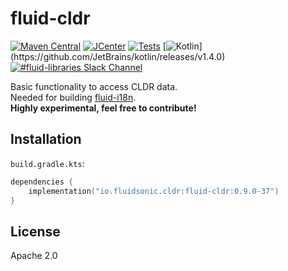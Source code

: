 fluid-cldr
==========

[![Maven Central](https://img.shields.io/maven-central/v/io.fluidsonic.cldr/fluid-cldr?label=Maven%20Central)](https://search.maven.org/artifact/io.fluidsonic.cldr/fluid-cldr)
[![JCenter](https://img.shields.io/bintray/v/fluidsonic/kotlin/cldr?label=JCenter)](https://bintray.com/fluidsonic/kotlin/cldr)
[![Tests](https://github.com/fluidsonic/fluid-cldr/workflows/Tests/badge.svg)](https://github.com/fluidsonic/fluid-cldr/actions?workflow=Tests)
[![Kotlin](https://img.shields.io/badge/Kotlin-1.4.0%20(Darwin,%20JVM,%20JS)-blue.svg)](https://github.com/JetBrains/kotlin/releases/v1.4.0)
[![#fluid-libraries Slack Channel](https://img.shields.io/badge/slack-%23fluid--libraries-543951.svg?label=Slack)](https://kotlinlang.slack.com/messages/C7UDFSVT2/)

Basic functionality to access CLDR data.  
Needed for building [fluid-i18n](http://github.com/fluidsonic/fluid-i18n).  
**Highly experimental, feel free to contribute!**



Installation
------------

`build.gradle.kts`:
```kotlin
dependencies {
    implementation("io.fluidsonic.cldr:fluid-cldr:0.9.0-37")
}
```


License
-------

Apache 2.0
